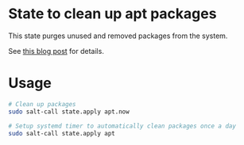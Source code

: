 # State to clean up apt packages

This state purges unused and removed packages from the system.

See [this blog post](https://chr4.org/blog/2013/08/04/apt-get-cleanup-commands/) for details.


# Usage

```bash
# Clean up packages
sudo salt-call state.apply apt.now

# Setup systemd timer to automatically clean packages once a day
sudo salt-call state.apply apt
```
